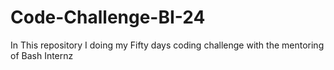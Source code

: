# Code-Challenge-BI-24
In This repository I doing my Fifty days coding challenge with the mentoring of Bash Internz
